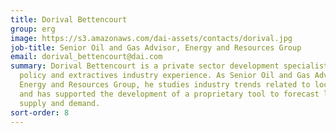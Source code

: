 ```yaml
---
title: Dorival Bettencourt
group: erg
image: https://s3.amazonaws.com/dai-assets/contacts/dorival.jpg
job-title: Senior Oil and Gas Advisor, Energy and Resources Group
email: dorival_bettencourt@dai.com
summary: Dorival Bettencourt is a private sector development specialist with extensive
  policy and extractives industry experience. As Senior Oil and Gas Advisor to DAI
  Energy and Resources Group, he studies industry trends related to local content
  and has supported the development of a proprietary tool to forecast local content
  supply and demand.
sort-order: 8
---
```


